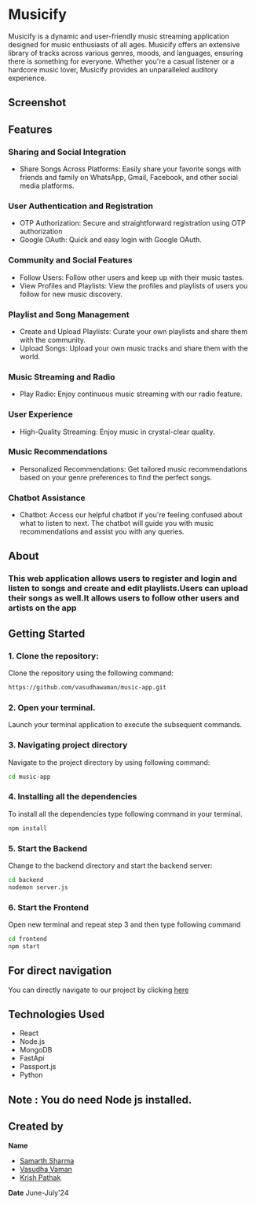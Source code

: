# Musicify
Musicify is a dynamic and user-friendly music streaming application designed for music enthusiasts of all ages. Musicify offers an extensive library of tracks across various genres, moods, and languages, ensuring there is something for everyone. Whether you're a casual listener or a hardcore music lover, Musicify provides an unparalleled auditory experience.

## Screenshot

## Features
### Sharing and Social Integration
- Share Songs Across Platforms: Easily share your favorite songs with friends and family on WhatsApp, Gmail, Facebook, and other social media platforms.

### User Authentication and Registration
- OTP Authorization: Secure and straightforward registration using OTP authorization
- Google OAuth: Quick and easy login with Google OAuth.

### Community and Social Features
- Follow Users: Follow other users and keep up with their music tastes.
- View Profiles and Playlists: View the profiles and playlists of users you follow for new music discovery.

### Playlist and Song Management
- Create and Upload Playlists: Curate your own playlists and share them with the community.
- Upload Songs: Upload your own music tracks and share them with the world.

### Music Streaming and Radio
- Play Radio: Enjoy continuous music streaming with our radio feature.

### User Experience
- High-Quality Streaming: Enjoy music in crystal-clear quality.

### Music Recommendations
- Personalized Recommendations: Get tailored music recommendations based on your genre preferences to find the perfect songs.

### Chatbot Assistance
- Chatbot: Access our helpful chatbot if you're feeling confused about what to listen to next. The chatbot will guide you with music recommendations and assist you with any queries.

## About
### This web application  allows users to register and login and listen to songs and create and edit playlists.Users can upload their songs as well.It allows users to follow other users and artists on the app

## Getting Started

### 1. Clone the repository:
Clone the repository using the following command:
```bash
https://github.com/vasudhawaman/music-app.git
```
### 2. Open your terminal.
Launch your terminal application to execute the subsequent commands.

### 3. Navigating project directory
Navigate to the project directory by using following command:

```bash
cd music-app
```

### 4. Installing all the dependencies
To install all the dependencies type following command in your terminal.

```bash
npm install
```

### 5. Start the Backend
Change to the backend directory and start the backend server:
```bash
cd backend
nodemon server.js
```

### 6. Start the Frontend
Open new terminal and repeat step 3 and then type following command
```bash
cd frontend
npm start
```

## For direct navigation
You can directly navigate to our project by clicking [here]()

## Technologies Used
- React
- Node.js
- MongoDB
- FastApi
- Passport.js
- Python


## Note : You do need Node js installed.

## Created by
**Name**
- [Samarth Sharma](https://github.com/Samarth021004)
- [Vasudha Vaman](https://github.com/vasudhawaman)
- [Krish Pathak](https://github.com/krishpathak)

**Date**
June-July'24
